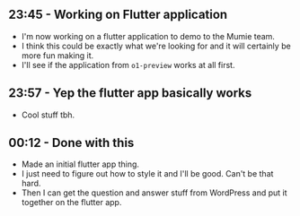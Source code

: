## 23:45 - Working on Flutter application
- I'm now working on a flutter application to demo to the Mumie team.
- I think this could be exactly what we're looking for and it will certainly be more fun making it.
- I'll see if the application from `o1-preview` works at all first.

## 23:57 - Yep the flutter app basically works
- Cool stuff tbh.

## 00:12 - Done with this
- Made an initial flutter app thing.
- I just need to figure out how to style it and I'll be good. Can't be that hard.
- Then I can get the question and answer stuff from WordPress and put it together on the flutter app.